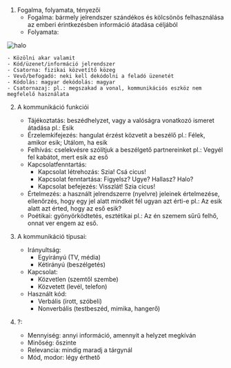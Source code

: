 1. Fogalma, folyamata, tényezői
	- Fogalma: bármely jelrendszer szándékos és kölcsönös felhasználása az emberi érintkezésben információ átadása céljából
	- Folyamata:

![halo]([Nyelvtan/Képek/KommunikacioFolyamata.png](https://github.com/Palacsinta002/12.C_Erettsegi/blob/main/Nyelvtan/Képek/KommunikacioFolyamata.png))

	- Közölni akar valamit
	- Kód/üzenet/információ jelrendszer
	- Csatorna: fizikai közvetítő közeg
	- Vevő/befogadó: neki kell dekódolni a feladó üzenetét
	- Kódolás: magyar dekódolás: magyar
	- Csatornazaj: pl.: megszakad a vonal, kommunikációs eszköz nem megfelelő használata

2. A kommunikáció funkciói
	- Tájékoztatás: beszédhelyzet, vagy a valóságra vonatkozó ismeret átadása
		pl.: Esik
	- Érzelemkifejezés: hangulat érzést közvetít a beszélő
		pl.: Félek, amikor esik; Utálom, ha esik
	- Felhívás: cselekvésre szólítjuk a beszélgető partnereinket
		pl.: Vegyél fel kabátot, mert esik az eső
	- Kapcsolatfenntartás: 
		- Kapcsolat létrehozás: Szia! Csá cicus!
		- Kapcsolat fenntartása: Figyelsz? Ugye? Hallasz? Halo?
		- Kapcsolat befejezés: Visszlát! Szia cicus!
	- Értelmezés: a használt jelrendszerre (nyelvre) jeleinek értelmezése, ellenőrzés, hogy egy jel alatt mindkét fél ugyan azt érti-e
		pl.: Az esik alatt azt érted, hogy az eső esik?
	- Poétikai: gyönyörködtetés, esztétikai
		pl.: Az én szemem sűrű felhő, onnat ver engem az eső.

3. A kommunikáció típusai:
	- Irányultság: 
		- Egyirányú (TV, média)
		- Kétirányú (beszélgetés)
	- Kapcsolat:
		- Közvetlen (szemtől szembe)
		- Közvetett (levél, telefon)
	- Használt kód:
		- Verbális (írott, szóbeli)
		- Nonverbális (testbeszéd, mimika, hangerő)

4. ?: 
	- Mennyiség: annyi információ, amennyit a helyzet megkíván
	- Minőség: őszinte
	- Relevancia: mindig maradj a tárgynál
	- Mód, modor: légy érthető
